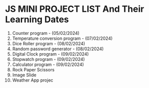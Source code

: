 # JS MINI PROJECT LIST And Their Learning Dates

1. Counter program - (05/02/2024)
2. Temperature conversion program - (07/02/2024)
3.  Dice Roller program - (08/02/2024)
4.  Random password generator - (08/02/2024)
5.  Digital Clock program - (09/02/2024)
6.  Stopwatch program - (09/02/2024)
7.  Calculator program - (09/02/2024)
8.  Rock Paper Scissors
9.  Image Slide
10. Weather App projec